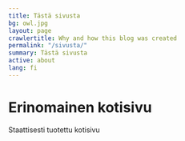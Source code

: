 ```yaml
---
title: Tästä sivusta
bg: owl.jpg
layout: page
crawlertitle: Why and how this blog was created
permalink: "/sivusta/"
summary: Tästä sivusta
active: about
lang: fi
---
```


# Erinomainen kotisivu
Staattisesti tuotettu kotisivu
